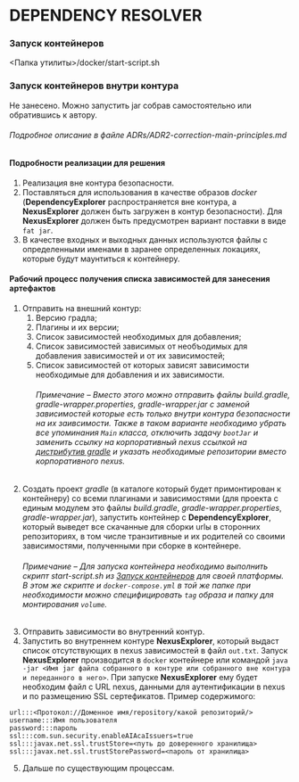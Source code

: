 # DEPENDENCY RESOLVER

### Запуск контейнеров
<Папка утилиты>/docker/start-script.sh

### Запуск контейнеров внутри контура
Не занесено. Можно запустить jar собрав самостоятельно или обратившись к автору.

###### Подробное описание в файле ADRs/ADR2-correction-main-principles.md

#### Подробности реализации для решения
1. Реализация вне контура безопасности.
2. Поставляться для использования в качестве образов _docker_ (**DependencyExplorer**
   распространяется вне контура, а **NexusExplorer** должен быть загружен в контур безопасности). Для
   **NexusExplorer** должен быть предусмотрен вариант поставки в виде `fat jar`.
3. В качестве входных и выходных данных используются файлы с определенными именами в заранее
   определенных локациях, которые будут маунтиться к контейнеру.

#### Рабочий процесс получения списка зависимостей для занесения артефактов
1. Отправить на внешний контур:
    1. Версию градла;
    2. Плагины и их версии;
    3. Список зависимостей необходимых для добавления;
    4. Список зависимостей зависимых от необъодимых для добавления зависимостей и от их зависимостей;
    5. Список зависимостей от которых зависят зависимости необходимые для добавления и их зависимости.
       ###### Примечание – Вместо этого можно отправить файлы _build.gradle_, _gradle-wrapper.properties_, _gradle-wrapper.jar_ c заменой зависимостей которые есть только внутри контура безопасности на их заивсимости. Также в таком варианте необходимо убрать все упоминания `Main` класса, отключить задачу `bootJar` и заменить ссылку на корпоративный nexus ссылкой на [дистрибутив gradle](https://services.gradle.org/distributions/) и указать необходимые репозитории вместо корпоративного nexus.
2. Создать проект _gradle_ (в каталоге который будет примонтирован к контейнеру) со всеми плагинами и зависимостями 
(для проекта с единым модулем это файлы _build.gradle_, _gradle-wrapper.properties_, _gradle-wrapper.jar_), запустить 
контейнер с **DependencyExplorer**, который выведет все скачанные для сборки urlы в сторонних репозиториях, в том
числе транзитивные и их родителей со своими зависимостями, полученными при сборке в контейнере.
   ###### Примечание – Для запуска контейнера необходимо выполнить скрипт start-script.sh из [Запуск контейнеров](https://github.com/whoisacat/DependencyResolver/blob/main/README.MD#%D0%B7%D0%B0%D0%BF%D1%83%D1%81%D0%BA-%D0%BA%D0%BE%D0%BD%D1%82%D0%B5%D0%B9%D0%BD%D0%B5%D1%80%D0%BE%D0%B2) для своей платформы. В этом же скрипте и `docker-compose.yml` в той же папке при необходимости можно специфицировать `tag` образа и папку для монтирования `volume`.
3. Отправить зависимости во внутренний контур.
4. Запустить во внутреннем контуре **NexusExplorer**, который выдаст список отсутствующих в nexus
   зависимостей в файл `out.txt`. Запуск **NexusExplorer** производится в `docker` контейнере или командой 
`java -jar <Имя jar файла собранного в контуре или собранного вне контура и переданного в него>`. При запуске 
**NexusExplorer** ему будет необходим файл с URL nexus, данными для аутентификации в nexus и по размещению SSL 
сертефикатов. Пример содержимого:

`url:::<Протокол://Доменное имя/repository/какой репозиторий/>`  
`username:::Имя пользователя`  
`password:::пароль`  
`ssl:::com.sun.security.enableAIAcaIssuers=true`  
`ssl:::javax.net.ssl.trustStore=<путь до доверенного хранилища>`  
`ssl:::javax.net.ssl.trustStorePassword=<пароль от хранилища>`  

5. Дальше по существующим процессам.